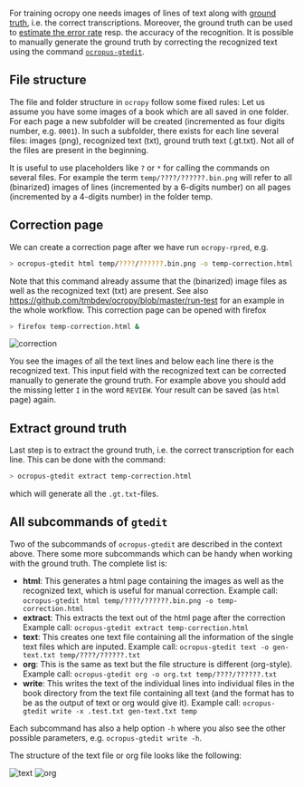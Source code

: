For training ocropy one needs images of lines of text along with [ground truth](https://en.wikipedia.org/wiki/Ground_truth), i.e. the correct transcriptions. Moreover, the ground truth can be used to [estimate the error rate](https://github.com/tmbdev/ocropy/wiki/Compute-errors-and-confusions) resp. the accuracy of the recognition. It is possible to manually generate the ground truth by correcting the recognized text using the command [`ocropus-gtedit`](https://github.com/tmbdev/ocropy/blob/master/ocropus-gtedit).

## File structure

The file and folder structure in `ocropy` follow some fixed rules: Let us assume you have some images of a book which are all saved in one folder. For each page a new subfolder will be created (incremented as four digits number, e.g. `0001`). In such a subfolder, there exists for each line several files: images (png), recognized text (txt), ground truth text (.gt.txt). Not all of the files are present in the beginning.

It is useful to use placeholders like `?` or `*` for calling the commands on several files. For example the term `temp/????/??????.bin.png` will refer to all (binarized) images of lines (incremented by a 6-digits number) on all pages (incremented by a 4-digits number) in the folder temp.

## Correction page

We can create a correction page after we have run `ocropy-rpred`, e.g.
```bash
> ocropus-gtedit html temp/????/??????.bin.png -o temp-correction.html
```
Note that this command already assume that the (binarized) image files as well as the recognized text (txt) are present. See also https://github.com/tmbdev/ocropy/blob/master/run-test for an example in the whole workflow. This correction page can be opened with firefox
```bash
> firefox temp-correction.html &
```

![correction](https://cloud.githubusercontent.com/assets/5199995/11749876/88511cac-a030-11e5-9f41-3193c00e9de1.jpg)

You see the images of all the text lines and below each line there is the recognized text. This input field with the recognized text can be corrected manually to generate the ground truth. For example above you should add the missing letter `I` in the word `REVIEW`. Your result can be saved (as `html` page) again.

## Extract ground truth

Last step is to extract the ground truth, i.e. the correct transcription for each line. This can be done with the command:
```bash
> ocropus-gtedit extract temp-correction.html
```
which will generate all the `.gt.txt`-files.


## All subcommands of `gtedit`

Two of the subcommands of `ocropus-gtedit` are described in the context above. There some more subcommands which can be handy when working with the ground truth. The complete list is:
 * **html**: This generates a html page containing the images
as well as the recognized text, which is useful for manual correction.
Example call: `ocropus-gtedit html temp/????/??????.bin.png -o temp-correction.html`
 * **extract**: This extracts the text out of the html page after the correction
Example call: `ocropus-gtedit extract temp-correction.html`
 * **text**: This creates one text file containing all the information of the single text files which are inputed.
Example call: `ocropus-gtedit text -o gen-text.txt temp/????/??????.txt`
 * **org**: This is the same as text but the file structure is different (org-style).
Example call: `ocropus-gtedit org -o org.txt temp/????/??????.txt`
 * **write**: This writes the text of the individual lines into individual files
in the book directory from the text file containing all text (and the format has to
be as the output of text or org would give it).
Example call: `ocropus-gtedit write -x .test.txt gen-text.txt temp`

Each subcommand has also a help option `-h` where you also see the other possible parameters, e.g. `ocropus-gtedit write -h`.

The structure of the text file or org file looks like the following:

![text](https://cloud.githubusercontent.com/assets/5199995/11909813/0ae0c756-a5ec-11e5-9ef5-09554897fabe.jpg)
![org](https://cloud.githubusercontent.com/assets/5199995/11909777/9fe9edba-a5eb-11e5-8081-da7958ef2368.jpg)



